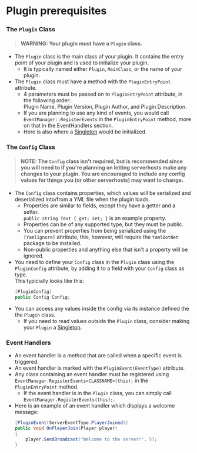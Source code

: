 ﻿# Plugin prerequisites
### The `Plugin` Class
> #### WARNING: Your plugin must have a `Plugin` class.
- The `Plugin` class is the main class of your plugin. It contains the entry point of your plugin and is used to initialize your plugin.
  - It is typically named either `Plugin`, `MainClass`, or the name of your plugin.
- The `Plugin` class must have a method with the `PluginEntryPoint` attribute.
  - 4 parameters must be passed on to `PluginEntryPoint` attribute, in the following order: <br>
    Plugin Name, Plugin Version, Plugin Author, and Plugin Description.
  - If you are planning to use any kind of events, you would call `EventManager::RegisterEvents` in the `PluginEntryPoint` method, more on that in the EventHandlers section.
  - Here is also where a [Singleton](https://csharpindepth.com/Articles/Singleton) would be initialized.
### The `Config` Class
> #### NOTE: The `Config` class isn't required, but is recommended since you will need to if you're planning on letting serverhosts make any changes to your plugin. You are encouraged to include any config values for things you (or other serverhosts) may want to change.
- The `Config` class contains properties, which values will be serialized and deserialized into/from a YML file when the plugin loads.
  - Properties are similar to fields, except they have a getter and a setter. <br> `public string Text { get; set; }` is an example property.
  - Properties can be of any supported type, but they must be public.
  - You can prevent properties from being serialized using the `[YamlIgnore]` attribute, this, however, will require the `YamlDotNet` package to be installed.
  - Non-public properties and anything else that isn't a property will be ignored.
- You need to define your `Config` class in the `Plugin` class using the `PluginConfig` attribute, by adding it to a field with your `Config` class as type. <br> This typicially looks like this: <br>
  ```csharp
  [PluginConfig]
  public Config Config;
  ```
- You can access any values inside the config via its instance defined the the `Plugin` class.
  - If you need to read values outside the `Plugin` class, consider making your `Plugin` a [Singleton](https://csharpindepth.com/Articles/Singleton).
### Event Handlers
- An event handler is a method that are called when a specific event is triggered.
- An event handler is marked with the `PluginEvent(EventType)` attribute.
- Any class containing an event handler must be registered using `EventManager.RegisterEvents<CLASSNAME>(this);` in the `PluginEntryPoint` method.
  - If the event handler is in the `Plugin` class, you can simply call `EventManager.RegisterEvents(this);`.
- Here is an example of an event handler which displays a welcome message:
  ```csharp
  [PluginEvent(ServerEventType.PlayerJoined)]
  public void OnPlayerJoin(Player player)
  {
      player.SendBroadcast("Welcome to the server!", 5);
  }
  ```